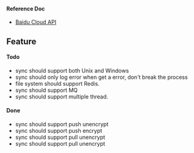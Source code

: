 
#### Reference Doc
* [Baidu Cloud API](https://pan.baidu.com/union/doc/nksg0sbfs)

## Feature
#### Todo
* sync should support both Unix and Windows
* sync should only log error when get a error, don't break the process
* file system should support Redis.
* sync should support MQ
* sync should support multiple thread.

#### Done
* sync should support push unencrypt
* sync should support push encrypt
* sync should support pull unencrypt
* sync should support pull unencrypt
